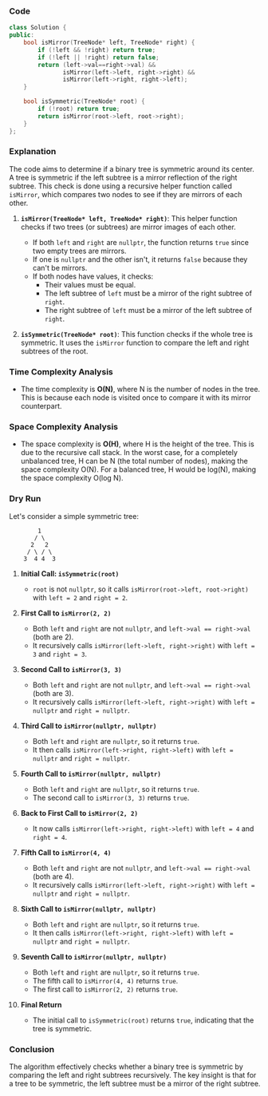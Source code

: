 ### Code
```cpp
class Solution {
public:
    bool isMirror(TreeNode* left, TreeNode* right) {
        if (!left && !right) return true;
        if (!left || !right) return false;
        return (left->val==right->val) &&
               isMirror(left->left, right->right) &&
               isMirror(left->right, right->left);
    }

    bool isSymmetric(TreeNode* root) {
        if (!root) return true;
        return isMirror(root->left, root->right);
    }
};

```
### Explanation

The code aims to determine if a binary tree is symmetric around its center. A tree is symmetric if the left subtree is a mirror reflection of the right subtree. This check is done using a recursive helper function called `isMirror`, which compares two nodes to see if they are mirrors of each other.

1. **`isMirror(TreeNode* left, TreeNode* right)`**: This helper function checks if two trees (or subtrees) are mirror images of each other.
   - If both `left` and `right` are `nullptr`, the function returns `true` since two empty trees are mirrors.
   - If one is `nullptr` and the other isn't, it returns `false` because they can't be mirrors.
   - If both nodes have values, it checks:
     - Their values must be equal.
     - The left subtree of `left` must be a mirror of the right subtree of `right`.
     - The right subtree of `left` must be a mirror of the left subtree of `right`.

2. **`isSymmetric(TreeNode* root)`**: This function checks if the whole tree is symmetric. It uses the `isMirror` function to compare the left and right subtrees of the root.

### Time Complexity Analysis

- The time complexity is **O(N)**, where N is the number of nodes in the tree. This is because each node is visited once to compare it with its mirror counterpart.

### Space Complexity Analysis

- The space complexity is **O(H)**, where H is the height of the tree. This is due to the recursive call stack. In the worst case, for a completely unbalanced tree, H can be N (the total number of nodes), making the space complexity O(N). For a balanced tree, H would be log(N), making the space complexity O(log N).

### Dry Run

Let's consider a simple symmetric tree:

```
        1
       / \
      2   2
     / \ / \
    3  4 4  3
```

1. **Initial Call: `isSymmetric(root)`**
   - `root` is not `nullptr`, so it calls `isMirror(root->left, root->right)` with `left = 2` and `right = 2`.

2. **First Call to `isMirror(2, 2)`**
   - Both `left` and `right` are not `nullptr`, and `left->val == right->val` (both are 2).
   - It recursively calls `isMirror(left->left, right->right)` with `left = 3` and `right = 3`.

3. **Second Call to `isMirror(3, 3)`**
   - Both `left` and `right` are not `nullptr`, and `left->val == right->val` (both are 3).
   - It recursively calls `isMirror(left->left, right->right)` with `left = nullptr` and `right = nullptr`.
   
4. **Third Call to `isMirror(nullptr, nullptr)`**
   - Both `left` and `right` are `nullptr`, so it returns `true`.
   - It then calls `isMirror(left->right, right->left)` with `left = nullptr` and `right = nullptr`.

5. **Fourth Call to `isMirror(nullptr, nullptr)`**
   - Both `left` and `right` are `nullptr`, so it returns `true`.
   - The second call to `isMirror(3, 3)` returns `true`.

6. **Back to First Call to `isMirror(2, 2)`**
   - It now calls `isMirror(left->right, right->left)` with `left = 4` and `right = 4`.

7. **Fifth Call to `isMirror(4, 4)`**
   - Both `left` and `right` are not `nullptr`, and `left->val == right->val` (both are 4).
   - It recursively calls `isMirror(left->left, right->right)` with `left = nullptr` and `right = nullptr`.

8. **Sixth Call to `isMirror(nullptr, nullptr)`**
   - Both `left` and `right` are `nullptr`, so it returns `true`.
   - It then calls `isMirror(left->right, right->left)` with `left = nullptr` and `right = nullptr`.

9. **Seventh Call to `isMirror(nullptr, nullptr)`**
   - Both `left` and `right` are `nullptr`, so it returns `true`.
   - The fifth call to `isMirror(4, 4)` returns `true`.
   - The first call to `isMirror(2, 2)` returns `true`.

10. **Final Return**
    - The initial call to `isSymmetric(root)` returns `true`, indicating that the tree is symmetric.

### Conclusion

The algorithm effectively checks whether a binary tree is symmetric by comparing the left and right subtrees recursively. The key insight is that for a tree to be symmetric, the left subtree must be a mirror of the right subtree.
